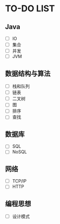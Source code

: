 # TO-DO LIST

## Java

- [ ] IO
- [ ] 集合
- [ ] 并发
- [ ] JVM

## 数据结构与算法

- [ ] 栈和队列
- [ ] 链表
- [ ] 二叉树
- [ ] 图
- [ ] 排序
- [ ] 查找

## 数据库

- [ ] SQL
- [ ] NoSQL

## 网络

- [ ] TCP/IP
- [ ] HTTP

## 编程思想

- [ ] 设计模式